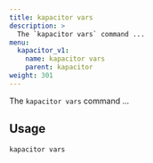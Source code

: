 ```yaml
---
title: kapacitor vars
description: >
  The `kapacitor vars` command ...
menu:
  kapacitor_v1:
    name: kapacitor vars
    parent: kapacitor
weight: 301
---
```


The `kapacitor vars` command ...

## Usage

```sh
kapacitor vars
```
